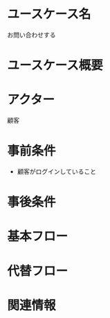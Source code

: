 # ユースケース名
お問い合わせする

# ユースケース概要


# アクター
顧客

# 事前条件
- 顧客がログインしていること


# 事後条件


# 基本フロー


# 代替フロー


# 関連情報
